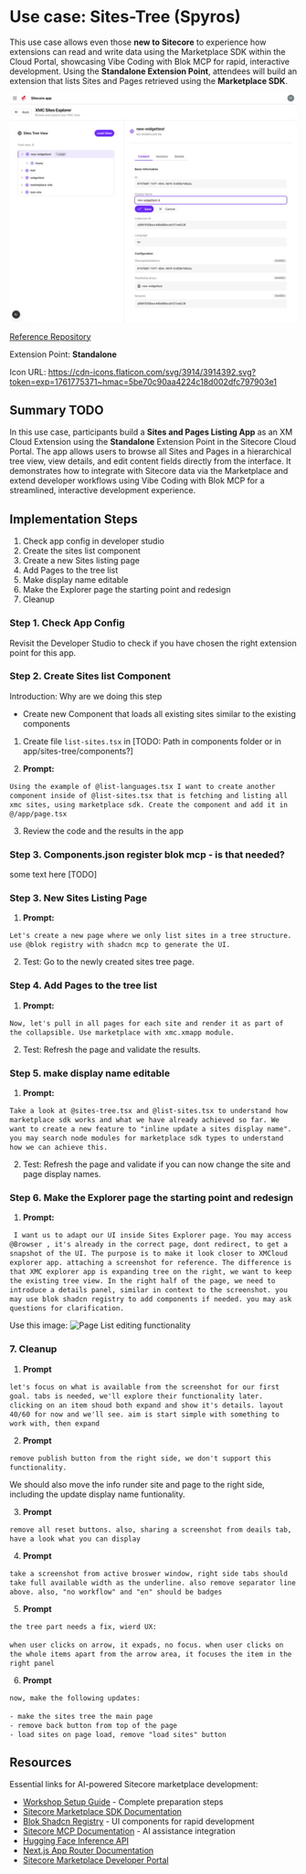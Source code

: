 # Use case: Sites-Tree (Spyros)

This use case allows even those **new to Sitecore** to experience how extensions can read and write  data using the Marketplace SDK within the Cloud Portal, showcasing Vibe Coding with Blok MCP for rapid, interactive development. Using the **Standalone Extension Point**, attendees will build an extension that lists Sites and Pages retrieved using the **Marketplace SDK**. 

![Page List editing functionality](images/Page-List-Edit.png)

[Reference Repository](https://github.com/Sitecore/hackerspace-workshop/app/page-list)

Extension Point: **Standalone**

Icon URL: https://cdn-icons.flaticon.com/svg/3914/3914392.svg?token=exp=1761775371~hmac=5be70c90aa4224c18d002dfc797903e1

## Summary TODO

In this use case, participants build a **Sites and Pages Listing App** as an XM Cloud Extension using the **Standalone** Extension Point in the Sitecore Cloud Portal. The app allows users to browse all Sites and Pages in a hierarchical tree view, view details, and edit content fields directly from the interface. It demonstrates how to integrate with Sitecore data via the Marketplace and extend developer workflows using Vibe Coding with Blok MCP for a streamlined, interactive development experience.

## Implementation Steps


1. Check app config in developer studio
2. Create the sites list component
3. Create a new Sites listing page
4. Add Pages to the tree list
5. Make display name editable
6. Make the Explorer page the starting point and redesign
7. Cleanup

### Step 1. Check App Config
Revisit the Developer Studio to check if you have chosen the right extension point for this app. 

### Step 2. Create Sites list Component
Introduction: Why are we doing this step
- Create new Component that loads all existing sites similar to the existing components

1. Create file `list-sites.tsx` in [TODO: Path in components folder or in app/sites-tree/components?]


2. **Prompt:** 
```
Using the example of @list-languages.tsx I want to create another component inside of @list-sites.tsx that is fetching and listing all xmc sites, using marketplace sdk. Create the component and add it in @/app/page.tsx
```

3. Review the code and the results in the app

### Step 3. Components.json register blok mcp - is that needed?
some text here
[TODO]

### Step 3. New Sites Listing Page
1. **Prompt:** 
```
Let's create a new page where we only list sites in a tree structure. use @blok registry with shadcn mcp to generate the UI.
```
2. Test: Go to the newly created sites tree page.

### Step 4. Add Pages to the tree list
1. **Prompt:** 
  ```
  Now, let's pull in all pages for each site and render it as part of the collapsible. Use marketplace with xmc.xmapp module.
  ```
2. Test: Refresh the page and validate the results.


### Step 5. make display name editable
1. **Prompt:** 
```
Take a look at @sites-tree.tsx and @list-sites.tsx to understand how marketplace sdk works and what we have already achieved so far. We want to create a new feature to "inline update a sites display name". you may search node modules for marketplace sdk types to understand how we can achieve this.
```

2. Test: Refresh the page and validate if you can now change the site and page display names.



### Step 6. Make the Explorer page the starting point and redesign
1. **Prompt:**
```
 I want us to adapt our UI inside Sites Explorer page. You may access @Browser , it's already in the correct page, dont redirect, to get a snapshot of the UI. The purpose is to make it look closer to XMCloud explorer app. attaching a screenshot for reference. The difference is that XMC explorer app is expanding tree on the right, we want to keep the existing tree view. In the right half of the page, we need to introduce a details panel, similar in context to the screenshot. you may use blok shadcn registry to add components if needed. you may ask questions for clarification. 
```
Use this image:
![Page List editing functionality](images/File-Explorer-Screenshot.png.png)

### 7. Cleanup

1. **Prompt**
```
let's focus on what is available from the screenshot for our first goal. tabs is needed, we'll explore their functionality later. clicking on an item shoud both expand and show it's details. layout 40/60 for now and we'll see. aim is start simple with something to work with, then expand
```

2. **Prompt**
```
remove publish button from the right side, we don't support this functionality.
```

We should also move the info runder site and page to the right side, including the update display name funtionality.

3. **Prompt**
```
remove all reset buttons. also, sharing a screenshot from deails tab, have a look what you can display
```

4. **Prompt**
```
take a screenshot from active broswer window, right side tabs should take full available width as the underline. also remove separator line above. also, "no workflow" and "en" should be badges
```

5. **Prompt**
```
the tree part needs a fix, wierd UX:

when user clicks on arrow, it expads, no focus. when user clicks on the whole items apart from the arrow area, it focuses the item in the right panel
```
6. **Prompt**
```
now, make the following updates:

- make the sites tree the main page
- remove back button from top of the page
- load sites on page load, remove "load sites" button
```



## Resources
Essential links for AI-powered Sitecore marketplace development:

- [Workshop Setup Guide](index.md) - Complete preparation steps
- [Sitecore Marketplace SDK Documentation](https://doc.sitecore.com/mp/en/developers/sdk/latest/sitecore-marketplace-sdk/)
- [Blok Shadcn Registry](https://blok-shadcn.vercel.app/) - UI components for rapid development
- [Sitecore MCP Documentation](https://doc.sitecore.com/mcp) - AI assistance integration
- [Hugging Face Inference API](https://huggingface.co/docs/api-inference/index)
- [Next.js App Router Documentation](https://nextjs.org/docs/app)
- [Sitecore Marketplace Developer Portal](https://developers.sitecore.com/marketplace)
